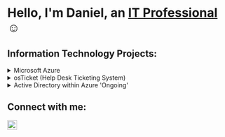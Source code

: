 <h1>Hello, I'm Daniel, an <a href="https://linkedin.com/in/daniel-arenas-jr">IT Professional</a>☺</h1>

<h2> Information Technology Projects:</h2>
<details>

<summary>Microsoft Azure</summary>

  <p> 

  - [Installing and Configuring Azure and Azure VMs](https://github.com/DanniiArenas/azure-install)

  - [Network Security Groups (NSGs) and Inspecting Network Protocols](https://github.com/DanniiArenas/azure-network-protocols)
  </p>


</details>


<details>

<summary>osTicket (Help Desk Ticketing System)</summary>

  <p> 

  - [osTicket: Prerequisites and Installation](https://github.com/DanniiArenas/osticket-prereqs)

  - [osTicket: Post-Installation Configuration](https://github.com/DanniiArenas/post-install-config)
  
  - [osTicket: Ticket Lifecycle Example](https://github.com/DanniiArenas/ticket-lifecycle)
  </p>

</details>

<details>

<summary>Active Directory within Azure 'Ongoing'</summary>

  - [Configuring On-premises Active Directory within Azure VMs](https://github.com/DanniiArenas/configure-ad)

</details>

<h2>Connect with me:</h2>

[<img align="left" alt="daniel-arenas-jr | LinkedIn" width="22px" src="https://cdn.jsdelivr.net/npm/simple-icons@v3/icons/linkedin.svg" />][linkedin]


[linkedin]: https://linkedin.com/in/daniel-arenas-jr

<!--
**DanniiArenas/DanniiArenas** is a ✨ _special_ ✨ repository because its `README.md` (this file) appears on your GitHub profile.

Here are some ideas to get you started:

- 🔭 I’m currently working on ...
- 🌱 I’m currently learning ...
- 👯 I’m looking to collaborate on ...
- 🤔 I’m looking for help with ...
- 💬 Ask me about ...
- 📫 How to reach me: ...
- 😄 Pronouns: ...
- ⚡ Fun fact: ...
-->
